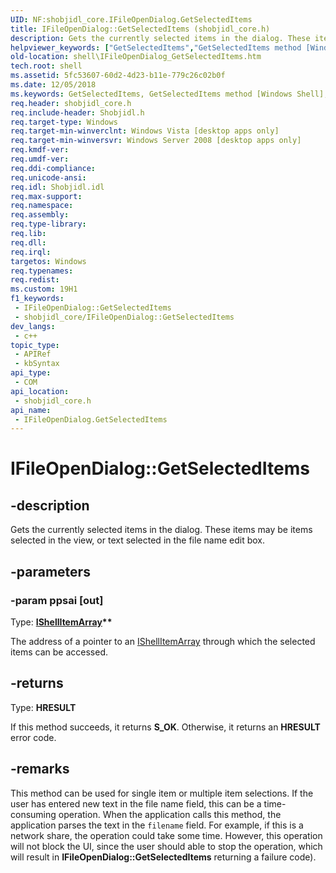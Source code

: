 ```yaml
---
UID: NF:shobjidl_core.IFileOpenDialog.GetSelectedItems
title: IFileOpenDialog::GetSelectedItems (shobjidl_core.h)
description: Gets the currently selected items in the dialog. These items may be items selected in the view, or text selected in the file name edit box.
helpviewer_keywords: ["GetSelectedItems","GetSelectedItems method [Windows Shell]","GetSelectedItems method [Windows Shell]","IFileOpenDialog interface","IFileOpenDialog interface [Windows Shell]","GetSelectedItems method","IFileOpenDialog.GetSelectedItems","IFileOpenDialog::GetSelectedItems","shell.IFileOpenDialog_GetSelectedItems","shell_IFileOpenDialog_GetSelectedItems","shobjidl_core/IFileOpenDialog::GetSelectedItems"]
old-location: shell\IFileOpenDialog_GetSelectedItems.htm
tech.root: shell
ms.assetid: 5fc53607-60d2-4d23-b11e-779c26c02b0f
ms.date: 12/05/2018
ms.keywords: GetSelectedItems, GetSelectedItems method [Windows Shell], GetSelectedItems method [Windows Shell],IFileOpenDialog interface, IFileOpenDialog interface [Windows Shell],GetSelectedItems method, IFileOpenDialog.GetSelectedItems, IFileOpenDialog::GetSelectedItems, shell.IFileOpenDialog_GetSelectedItems, shell_IFileOpenDialog_GetSelectedItems, shobjidl_core/IFileOpenDialog::GetSelectedItems
req.header: shobjidl_core.h
req.include-header: Shobjidl.h
req.target-type: Windows
req.target-min-winverclnt: Windows Vista [desktop apps only]
req.target-min-winversvr: Windows Server 2008 [desktop apps only]
req.kmdf-ver: 
req.umdf-ver: 
req.ddi-compliance: 
req.unicode-ansi: 
req.idl: Shobjidl.idl
req.max-support: 
req.namespace: 
req.assembly: 
req.type-library: 
req.lib: 
req.dll: 
req.irql: 
targetos: Windows
req.typenames: 
req.redist: 
ms.custom: 19H1
f1_keywords:
 - IFileOpenDialog::GetSelectedItems
 - shobjidl_core/IFileOpenDialog::GetSelectedItems
dev_langs:
 - c++
topic_type:
 - APIRef
 - kbSyntax
api_type:
 - COM
api_location:
 - shobjidl_core.h
api_name:
 - IFileOpenDialog.GetSelectedItems
---
```


# IFileOpenDialog::GetSelectedItems


## -description

Gets the currently selected items in the dialog. These items may be items selected in the view, or text selected in the file name edit box.

## -parameters

### -param ppsai [out]

Type: <b><a href="https://docs.microsoft.com/windows/desktop/api/shobjidl_core/nn-shobjidl_core-ishellitemarray">IShellItemArray</a>**</b>

The address of a pointer to an <a href="https://docs.microsoft.com/windows/desktop/api/shobjidl_core/nn-shobjidl_core-ishellitemarray">IShellItemArray</a> through which the selected items can be accessed.

## -returns

Type: <b>HRESULT</b>

If this method succeeds, it returns <b xmlns:loc="http://microsoft.com/wdcml/l10n">S_OK</b>. Otherwise, it returns an <b xmlns:loc="http://microsoft.com/wdcml/l10n">HRESULT</b> error code.

## -remarks

This method can be used for single item or multiple item selections. If the user has entered new text in the file name field, this can be a time-consuming operation. When the application calls this method, the application parses the text in the <code>filename</code> field. For example, if this is a network share, the operation could take some time. However, this operation will not block the UI, since the user should able to stop the operation, which will result in <b>IFileOpenDialog::GetSelectedItems</b> returning a failure code).

